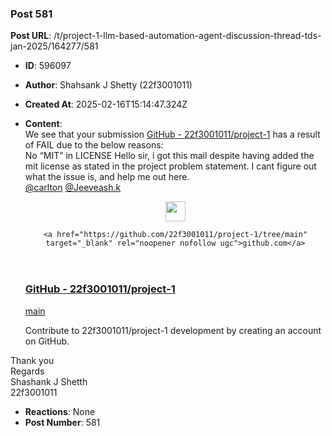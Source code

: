 ### Post 581
**Post URL**: /t/project-1-llm-based-automation-agent-discussion-thread-tds-jan-2025/164277/581
- **ID**: 596097
- **Author**: Shahsank J Shetty (22f3001011)
- **Created At**: 2025-02-16T15:14:47.324Z
- **Content**:  
  We see that your submission <a href="https://github.com/22f3001011/project-1/tree/main" class="inline-onebox" rel="noopener nofollow ugc">GitHub - 22f3001011/project-1</a>  has a result of FAIL due to the below reasons:<br>
No “MIT” in LICENSE
Hello sir, i got this mail despite having added the mit license as stated in the project problem statement. I cant figure out what the issue is, and help me out here.<br>
<a class="mention" href="/u/carlton">@carlton</a> <a class="mention" href="/u/jeeveash.k">@Jeeveash.k</a><aside class="onebox githubfolder" data-onebox-src="https://github.com/22f3001011/project-1/tree/main">
  <header class="source">
      <img src="https://github.githubassets.com/favicons/favicon.svg" class="site-icon" width="32" height="32">

      <a href="https://github.com/22f3001011/project-1/tree/main" target="_blank" rel="noopener nofollow ugc">github.com</a>
  </header>

  <article class="onebox-body">
    <h3><a href="https://github.com/22f3001011/project-1/tree/main" target="_blank" rel="noopener nofollow ugc">GitHub - 22f3001011/project-1</a></h3>

  <a href="https://github.com/22f3001011/project-1/tree/main" target="_blank" rel="noopener nofollow ugc">main</a>

  <span class="label1">Contribute to 22f3001011/project-1 development by creating an account on GitHub.</span>

  </article>

  <div class="onebox-metadata">
    
    
  </div>

  <div style="clear: both"></div>
</aside>

Thank you<br>
Regards<br>
Shashank J Shetth<br>
22f3001011
- **Reactions**: None
- **Post Number**: 581

